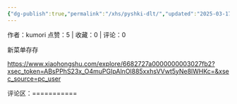 ```yaml
---
{"dg-publish":true,"permalink":"/xhs/pyshki-dlt/","updated":"2025-03-17T23:10:27.647+08:00"}
---
```


作者：kumori
点赞：5   |   收藏：0   |   评论：0

新菜单存存

https://www.xiaohongshu.com/explore/6682727a0000000003027fb2?xsec_token=ABsPPhS23x_O4muPGIpAlnOl885xxhsVVwt5yNe8lWHKc=&xsec_source=pc_user

评论区：===========


